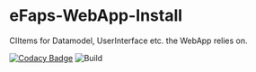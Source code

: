 # eFaps-WebApp-Install
CIItems for Datamodel, UserInterface etc. the WebApp relies on.

[![Codacy Badge](https://api.codacy.com/project/badge/Grade/21c394d94c4548d4a36a39f44d00d8dc)](https://www.codacy.com/app/eFaps/eFaps-WebApp-Install?utm_source=github.com&amp;utm_medium=referral&amp;utm_content=eFaps/eFaps-WebApp-Install&amp;utm_campaign=Badge_Grade)
![Build](https://github.com/eFaps/eFaps-WebApp-Install/workflows/Build/badge.svg)
